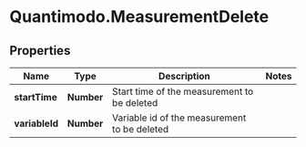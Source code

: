 # Quantimodo.MeasurementDelete

## Properties
Name | Type | Description | Notes
------------ | ------------- | ------------- | -------------
**startTime** | **Number** | Start time of the measurement to be deleted | 
**variableId** | **Number** | Variable id of the measurement to be deleted | 


